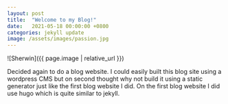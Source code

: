 ```yaml
---
layout: post
title:  "Welcome to my Blog!"
date:   2021-05-18 00:00:00 +0800
categories: jekyll update
image: /assets/images/passion.jpg
---
```

![Sherwin]({{ page.image | relative_url }})

Decided again to do a blog website. I could easily built this blog site using a wordpress CMS but on second thought why not build it using a static generator just like the first blog website I did. On the first blog website I did use hugo which is quite similar to jekyll.


